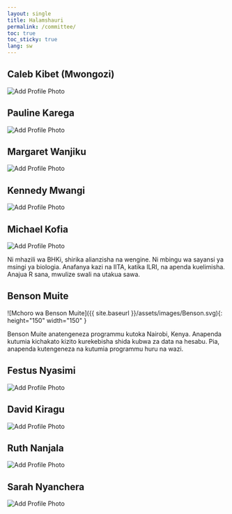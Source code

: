 ```yaml
---
layout: single
title: Halamshauri 
permalink: /committee/
toc: true
toc_sticky: true
lang: sw
---
```

## Caleb Kibet (Mwongozi)
![Add Profile Photo](https://sbcf.fr/wp-content/uploads/2018/03/sbcf-default-avatar.png)

<!-- add bio here-->
  
## Pauline Karega
![Add Profile Photo](https://sbcf.fr/wp-content/uploads/2018/03/sbcf-default-avatar.png)

<!--add bio here-->
  
## Margaret Wanjiku
![Add Profile Photo](https://sbcf.fr/wp-content/uploads/2018/03/sbcf-default-avatar.png)

<!--add bio here-->
  
## Kennedy Mwangi
![Add Profile Photo](https://sbcf.fr/wp-content/uploads/2018/03/sbcf-default-avatar.png)
  
<!--add bio here-->
  
## Michael Kofia
![Add Profile Photo](https://sbcf.fr/wp-content/uploads/2018/03/sbcf-default-avatar.png) 
  
Ni mhazili wa BHKi, shirika alianzisha na wengine.  Ni mbingu wa sayansi ya msingi ya biologia. Anafanya kazi na IITA, katika ILRI, na apenda kuelimisha. Anajua R sana, mwulize swali na utakua sawa.


## Benson Muite
![Mchoro wa Benson Muite]({{ site.baseurl }}/assets/images/Benson.svg){: height="150" width="150" }

Benson Muite anatengeneza programmu kutoka Nairobi, Kenya. Anapenda kutumia kichakato kizito kurekebisha shida kubwa za data na hesabu. Pia, anapenda kutengeneza na kutumia programmu huru na wazi.

  
## Festus Nyasimi
![Add Profile Photo](https://sbcf.fr/wp-content/uploads/2018/03/sbcf-default-avatar.png)

<!--add bio here-->
  
## David Kiragu
![Add Profile Photo](https://sbcf.fr/wp-content/uploads/2018/03/sbcf-default-avatar.png)

<!--add bio here-->
  
## Ruth Nanjala
![Add Profile Photo](https://sbcf.fr/wp-content/uploads/2018/03/sbcf-default-avatar.png)

<!--add bio here-->
  
## Sarah Nyanchera
![Add Profile Photo](https://sbcf.fr/wp-content/uploads/2018/03/sbcf-default-avatar.png)

<!--add bio here-->

